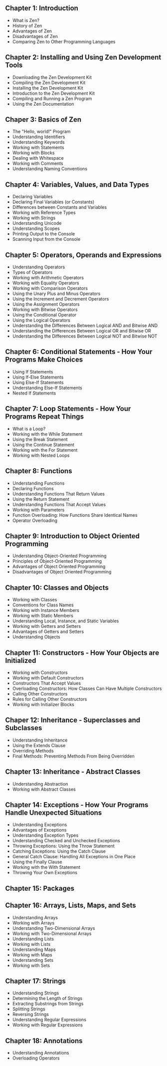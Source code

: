 ## Chapter 1: Introduction
 * What is Zen?
 * History of Zen
 * Advantages of Zen
 * Disadvantages of Zen
 * Comparing Zen to Other Programming Languages

## Chapter 2: Installing and Using Zen Development Tools
 * Downloading the Zen Development Kit
 * Compiling the Zen Development Kit
 * Installing the Zen Development Kit
 * Introduction to the Zen Development Kit
 * Compiling and Running a Zen Program
 * Using the Zen Documentation

## Chaper 3: Basics of Zen
 * The "Hello, world!" Program
 * Understanding Identifiers
 * Understanding Keywords
 * Working with Statements
 * Working with Blocks
 * Dealing with Whitespace
 * Working with Comments
 * Understanding Naming Conventions

## Chapter 4: Variables, Values, and Data Types
 * Declaring Variables
 * Declaring Final Variables (or Constants)
 * Differences between Constants and Variables
 * Working with Reference Types
 * Working with Strings
 * Understanding Unicode
 * Understanding Scopes
 * Printing Output to the Console
 * Scanning Input from the Console

## Chapter 5: Operators, Operands and Expressions
 * Understanding Operators
 * Types of Operators
 * Working with Arithmetic Operators
 * Working with Equality Operators
 * Working with Comparison Operators
 * Using the Unary Plus and Minus Operators
 * Using the Increment and Decrement Operators
 * Using the Assignment Operators
 * Working with Bitwise Operators
 * Using the Conditional Operator
 * Using the Logical Operators
 * Understanding the Differences Between Logical AND and Bitwise AND
 * Understanding the Differences Between Logical OR and Bitwise OR
 * Understanding the Differences Between Logical NOT and Bitwise NOT

## Chapter 6: Conditional Statements - How Your Programs Make Choices
 * Using If Statements
 * Using If-Else Statements
 * Using Else-If Statements
 * Understanding Else-If Statements
 * Nested If Statements

## Chapter 7: Loop Statements - How Your Programs Repeat Things
 * What is a Loop?
 * Working with the While Statement
 * Using the Break Statement
 * Using the Continue Statement
 * Working with the For Statement
 * Working with Nested Loops

## Chapter 8: Functions
 * Understanding Functions
 * Declaring Functions
 * Understanding Functions That Return Values
 * Using the Return Statement
 * Understanding Functions That Accept Values
 * Working with Parameters
 * Function Overloading: How Functions Share Identical Names
 * Operator Overloading

## Chapter 9: Introduction to Object Oriented Programming
 * Understanding Object-Oriented Programming
 * Principles of Object-Oriented Programming
 * Advantages of Object Oriented Programming
 * Disadvantages of Object Oriented Programming

## Chapter 10: Classes and Objects
 * Working with Classes
 * Conventions for Class Names
 * Working with Instance Members
 * Working with Static Members
 * Understanding Local, Instance, and Static Variables
 * Working with Getters and Setters
 * Advantages of Getters and Setters
 * Understanding Objects

## Chapter 11: Constructors - How Your Objects are Initialized
 * Working with Constructors
 * Working with Default Constructors
 * Constructors That Accept Values
 * Overloading Constructors: How Classes Can Have Multiple Constructors
 * Calling Other Constructors
 * Rules for Calling Other Constructors
 * Working with Initializer Blocks

## Chaper 12: Inheritance - Superclasses and Subclasses
 * Understanding Inheritance
 * Using the Extends Clause
 * Overriding Methods
 * Final Methods: Preventing Methods From Being Overridden

## Chapter 13: Inheritance - Abstract Classes
 * Understanding Abstraction
 * Working with Abstract Classes

## Chapter 14: Exceptions - How Your Programs Handle Unexpected Situations
 * Understanding Exceptions
 * Advantages of Exceptions
 * Understanding Exception Types
 * Understanding Checked and Unchecked Exceptions
 * Throwing Exceptions: Using the Throw Statement
 * Catching Exceptions: Using the Catch Clause
 * General Catch Clause: Handling All Exceptions in One Place
 * Using the Finally Clause
 * Working with the With Statement
 * Throwing Your Own Exceptions

## Chapter 15: Packages

## Chapter 16: Arrays, Lists, Maps, and Sets
 * Understanding Arrays
 * Working with Arrays
 * Understanding Two-Dimensional Arrays
 * Working with Two-Dimensional Arrays
 * Understanding Lists
 * Working with Lists
 * Understanding Maps
 * Working with Maps
 * Understanding Sets
 * Working with Sets
 
## Chapter 17: Strings
 * Understanding Strings
 * Determining the Length of Strings
 * Extracting Substrings from Strings
 * Splitting Strings
 * Reversing Strings
 * Understanding Regular Expressions
 * Working with Regular Expressions

## Chapter 18: Annotations
 * Understanding Annotations
 * Overloading Operators